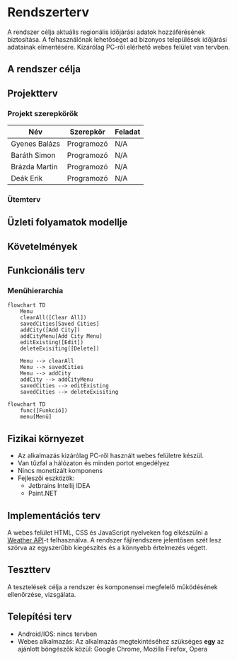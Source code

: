# Rendszerterv

A rendszer célja aktuális regionális időjárási adatok hozzáférésének biztosítása.
A felhasználónak lehetőséget ad bizonyos települések időjárási adatainak elmentésére.
Kizárólag PC-ről elérhető webes felület van tervben.

## A rendszer célja



## Projektterv

### Projekt szerepkörök

| Név       | Szerepkör | Feladat |
|-------------|-----------|---------|
| Gyenes Balázs | Programozó | N/A |
| Baráth Simon | Programozó | N/A |
| Brázda Martin | Programozó | N/A |
| Deák Erik   | Programozó | N/A |

### Ütemterv

## Üzleti folyamatok modellje



## Követelmények



## Funkcionális terv

### Menühierarchia
```mermaid
flowchart TD
    Menu 
    clearAll([Clear All])
    savedCities[Saved Cities]
    addCity([Add City])
    addCityMenu[Add City Menu]
    editExisting([Edit])
    deleteExisiting([Delete])
    
    Menu --> clearAll
    Menu --> savedCities
    Menu --> addCity
    addCity --> addCityMenu
    savedCities --> editExisting
    savedCities --> deleteExisiting
```
```mermaid
flowchart TD
    func([Funkció])
    menu[Menü]
```

## Fizikai környezet

- Az alkalmazás kizárólag PC-ről használt webes felületre készül.
- Van tűzfal a hálózaton és minden portot engedélyez
- Nincs monetizált komponens
- Fejleszői eszközök:
  - Jetbrains Intellij IDEA
  - Paint.NET

## Implementációs terv

A webes felület HTML, CSS és JavaScript nyelveken fog elkészülni a [Weather API](https://openweathermap.org/api)-t felhasználva.
A rendszer fájlrendszere jelentősen szét lesz szórva az egyszerűbb kiegészítés és a könnyebb értelmezés végett. 

## Tesztterv

A tesztelések célja a rendszer és komponensei megfelelő működésének ellenőrzése, vizsgálata.

## Telepítési terv

- Android/IOS: nincs tervben
- Webes alkalmazás: Az alkalmazás megtekintéséhez szükséges **egy** az ajánlott böngészők közül:
Google Chrome, Mozilla Firefox, Opera 


